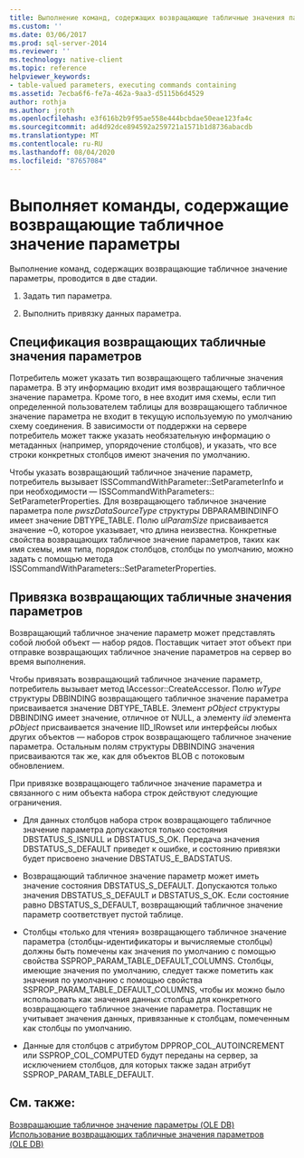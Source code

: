```yaml
---
title: Выполнение команд, содержащих возвращающие табличные значения параметры | Документы Майкрософт
ms.custom: ''
ms.date: 03/06/2017
ms.prod: sql-server-2014
ms.reviewer: ''
ms.technology: native-client
ms.topic: reference
helpviewer_keywords:
- table-valued parameters, executing commands containing
ms.assetid: 7ecba6f6-fe7a-462a-9aa3-d5115b6d4529
author: rothja
ms.author: jroth
ms.openlocfilehash: e3f616b2b9f95ae558e444bcbdae50eae123fa4c
ms.sourcegitcommit: ad4d92dce894592a259721a1571b1d8736abacdb
ms.translationtype: MT
ms.contentlocale: ru-RU
ms.lasthandoff: 08/04/2020
ms.locfileid: "87657084"
---
```

# <a name="executing-commands-containing-table-valued-parameters"></a>Выполняет команды, содержащие возвращающие табличное значение параметры
  Выполнение команд, содержащих возвращающие табличное значение параметры, проводится в две стадии.  
  
1.  Задать тип параметра.  
  
2.  Выполнить привязку данных параметра.  
  
## <a name="table-valued-parameter-specification"></a>Спецификация возвращающих табличные значения параметров  
 Потребитель может указать тип возвращающего табличные значения параметра. В эту информацию входит имя возвращающего табличное значение параметра. Кроме того, в нее входит имя схемы, если тип определенной пользователем таблицы для возвращающего табличное значение параметра не входит в текущую используемую по умолчанию схему соединения. В зависимости от поддержки на сервере потребитель может также указать необязательную информацию о метаданных (например, упорядочение столбцов), и указать, что все строки конкретных столбцов имеют значения по умолчанию.  
  
 Чтобы указать возвращающий табличное значение параметр, потребитель вызывает ISSCommandWithParameter::SetParameterInfo и при необходимости — ISSCommandWithParameters:: SetParameterProperties. Для возвращающего табличное значение параметра поле *pwszDataSourceType* структуры DBPARAMBINDINFO имеет значение DBTYPE_TABLE. Полю *ulParamSize* присваивается значение ~0, которое указывает, что длина неизвестна. Конкретные свойства возвращающих табличное значение параметров, таких как имя схемы, имя типа, порядок столбцов, столбцы по умолчанию, можно задать с помощью метода ISSCommandWithParameters::SetParameterProperties.  
  
## <a name="table-valued-parameter-binding"></a>Привязка возвращающих табличные значения параметров  
 Возвращающий табличное значение параметр может представлять собой любой объект — набор рядов. Поставщик читает этот объект при отправке возвращающих табличное значение параметров на сервер во время выполнения.  
  
 Чтобы привязать возвращающий табличное значение параметр, потребитель вызывает метод IAccessor::CreateAccessor. Полю *wType* структуры DBBINDING возвращающего табличное значение параметра присваивается значение DBTYPE_TABLE. Элемент *pObject* структуры DBBINDING имеет значение, отличное от NULL, а элементу *iid* элемента *pObject* присваивается значение IID_IRowset или интерфейсы любых других объектов — наборов строк возвращающего табличное значение параметра. Остальным полям структуры DBBINDING значения присваиваются так же, как для объектов BLOB с потоковым обновлением.  
  
 При привязке возвращающего табличное значение параметра и связанного с ним объекта набора строк действуют следующие ограничения.  
  
-   Для данных столбцов набора строк возвращающего табличное значение параметра допускаются только состояния DBSTATUS_S_ISNULL и DBSTATUS_S_OK. Передача значения DBSTATUS_S_DEFAULT приведет к ошибке, и состоянию привязки будет присвоено значение DBSTATUS_E_BADSTATUS.  
  
-   Возвращающий табличное значение параметр может иметь значение состояния DBSTATUS_S_DEFAULT. Допускаются только значения DBSTATUS_S_DEFAULT и DBSTATUS_S_OK. Если состояние равно DBSTATUS_S_DEFAULT, возвращающий табличное значение параметр соответствует пустой таблице.  
  
-   Столбцы «только для чтения» возвращающего табличное значение параметра (столбцы-идентификаторы и вычисляемые столбцы) должны быть помечены как значения по умолчанию с помощью свойства SSPROP_PARAM_TABLE_DEFAULT_COLUMNS. Столбцы, имеющие значения по умолчанию, следует также пометить как значения по умолчанию с помощью свойства SSPROP_PARAM_TABLE_DEFAULT_COLUMNS, чтобы их можно было использовать как значения данных столбца для конкретного возвращающего табличное значение параметра. Поставщик не учитывает значения данных, привязанные к столбцам, помеченным как столбцы по умолчанию.  
  
-   Данные для столбцов с атрибутом DPPROP_COL_AUTOINCREMENT или SSPROP_COL_COMPUTED будут переданы на сервер, за исключением столбцов, для которых также задан атрибут SSPROP_PARAM_TABLE_DEFAULT.  
  
## <a name="see-also"></a>См. также:  
 [Возвращающие табличное значение параметры &#40;OLE DB&#41;](table-valued-parameters-ole-db.md)   
 [Использование возвращающих табличные значения параметров &#40;OLE DB&#41;](../native-client-ole-db-how-to/use-table-valued-parameters-ole-db.md)  
  
  
